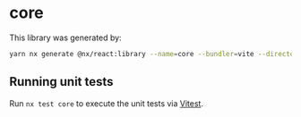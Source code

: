 # core

This library was generated by:

```sh
yarn nx generate @nx/react:library --name=core --bundler=vite --directory=libs --compiler=swc --importPath=@geovanni/core --projectNameAndRootFormat=derived --style=none --unitTestRunner=jest --no-interactive
```

## Running unit tests

Run `nx test core` to execute the unit tests via [Vitest](https://vitest.dev/).
